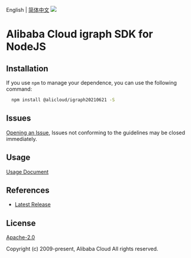 English | [简体中文](README-CN.md)
![](https://aliyunsdk-pages.alicdn.com/icons/AlibabaCloud.svg)

# Alibaba Cloud igraph SDK for NodeJS

## Installation
If you use `npm` to manage your dependence, you can use the following command:

```sh
  npm install @alicloud/igraph20210621 -S
```

## Issues
[Opening an Issue](https://github.com/aliyun/alibabacloud-typescript-sdk/issues/new), Issues not conforming to the guidelines may be closed immediately.

## Usage
[Usage Document](https://github.com/aliyun/alibabacloud-typescript-sdk/blob/master/docs/Usage-EN.md#quick-examples)

## References
* [Latest Release](https://github.com/aliyun/alibabacloud-typescript-sdk/)

## License
[Apache-2.0](http://www.apache.org/licenses/LICENSE-2.0)

Copyright (c) 2009-present, Alibaba Cloud All rights reserved.
